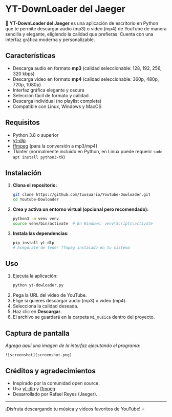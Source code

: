 # YT-DownLoader del Jaeger

🎵 **YT-DownLoader del Jaeger** es una aplicación de escritorio en Python que te permite descargar audio (mp3) o video (mp4) de YouTube de manera sencilla y elegante, eligiendo la calidad que prefieras. Cuenta con una interfaz gráfica moderna y personalizable.

## Características
- Descarga audio en formato **mp3** (calidad seleccionable: 128, 192, 256, 320 kbps)
- Descarga video en formato **mp4** (calidad seleccionable: 360p, 480p, 720p, 1080p)
- Interfaz gráfica elegante y oscura
- Selección fácil de formato y calidad
- Descarga individual (no playlist completa)
- Compatible con Linux, Windows y MacOS

## Requisitos
- Python 3.8 o superior
- [yt-dlp](https://github.com/yt-dlp/yt-dlp)
- [ffmpeg](https://ffmpeg.org/) (para la conversión a mp3/mp4)
- Tkinter (normalmente incluido en Python, en Linux puede requerir `sudo apt install python3-tk`)

## Instalación
1. **Clona el repositorio:**
   ```bash
   git clone https://github.com/tuusuario/Youtube-Dowloader.git
   cd Youtube-Dowloader
   ```
2. **Crea y activa un entorno virtual (opcional pero recomendado):**
   ```bash
   python3 -m venv venv
   source venv/bin/activate  # En Windows: venv\Scripts\activate
   ```
3. **Instala las dependencias:**
   ```bash
   pip install yt-dlp
   # Asegúrate de tener ffmpeg instalado en tu sistema
   ```

## Uso
1. Ejecuta la aplicación:
   ```bash
   python yt-dowloader.py
   ```
2. Pega la URL del video de YouTube.
3. Elige si quieres descargar audio (mp3) o video (mp4).
4. Selecciona la calidad deseada.
5. Haz clic en **Descargar**.
6. El archivo se guardará en la carpeta `Mi_musica` dentro del proyecto.

## Captura de pantalla
_Agrega aquí una imagen de la interfaz ejecutando el programa:_

```
![screenshot](screenshot.png)
```

## Créditos y agradecimientos
- Inspirado por la comunidad open source.
- Usa [yt-dlp](https://github.com/yt-dlp/yt-dlp) y [ffmpeg](https://ffmpeg.org/).
- Desarrollado por Rafael Reyes (Jaeger).

---
¡Disfruta descargando tu música y videos favoritos de YouTube! 🎶 